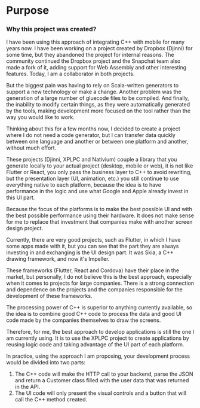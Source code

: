 # Purpose

### Why this project was created?

I have been using this approach of integrating C++ with mobile for many years now. I have been working on a project created by Dropbox (Djinni) for some time, but they abandoned the project for internal reasons. The community continued the Dropbox project and the Snapchat team also made a fork of it, adding support for Web Assembly and other interesting features. Today, I am a collaborator in both projects.

But the biggest pain was having to rely on Scala-written generators to support a new technology or make a change. Another problem was the generation of a large number of gluecode files to be compiled. And finally, the inability to modify certain things, as they were automatically generated by the tools, making development more focused on the tool rather than the way you would like to work.

Thinking about this for a few months now, I decided to create a project where I do not need a code generator, but I can transfer data quickly between one language and another or between one platform and another, without much effort.

These projects (Djinni, XPLPC and Nativium) couple a library that you generate locally to your actual project (desktop, mobile or web), it is not like Flutter or React, you only pass the business layer to C++ to avoid rewriting, but the presentation layer (UI, animation, etc.) you still continue to use everything native to each platform, because the idea is to have performance in the logic and use what Google and Apple already invest in this UI part.

Because the focus of the platforms is to make the best possible UI and with the best possible performance using their hardware. It does not make sense for me to replace that investment that companies make with another screen design project.

Currently, there are very good projects, such as Flutter, in which I have some apps made with it, but you can see that the part they are always investing in and exchanging is the UI design part. It was Skia, a C++ drawing framework, and now it's Impeller.

These frameworks (Flutter, React and Cordova) have their place in the market, but personally, I do not believe this is the best approach, especially when it comes to projects for large companies. There is a strong connection and dependence on the projects and the companies responsible for the development of these frameworks.

The processing power of C++ is superior to anything currently available, so the idea is to combine good C++ code to process the data and good UI code made by the companies themselves to draw the screens.

Therefore, for me, the best approach to develop applications is still the one I am currently using. It is to use the XPLPC project to create applications by reusing logic code and taking advantage of the UI part of each platform.

In practice, using the approach I am proposing, your development process would be divided into two parts:

1. The C++ code will make the HTTP call to your backend, parse the JSON and return a Customer class filled with the user data that was returned in the API.
2. The UI code will only present the visual controls and a button that will call the C++ method created.
